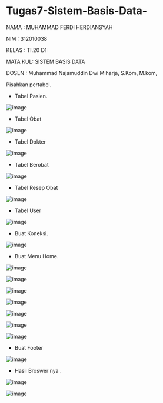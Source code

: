 # Tugas7-Sistem-Basis-Data-

NAMA    : MUHAMMAD FERDI HERDIANSYAH

NIM     : 312010038

KELAS   : TI.20 D1 

MATA KUL: SISTEM BASIS DATA 

DOSEN   : Muhammad Najamuddin Dwi Miharja, S.Kom, M.kom,

Pisahkan pertabel. 

- Tabel Pasien.

![image](https://user-images.githubusercontent.com/101733752/174446081-a27d9424-f6e6-4c45-a3a8-4ba7d6b339c0.png)

- Tabel Obat

![image](https://user-images.githubusercontent.com/101733752/174446149-bccf64d6-b65e-428c-a86b-1c885e8ce99c.png)

- Tabel Dokter 

![image](https://user-images.githubusercontent.com/101733752/174446198-5fbb292a-d7ae-4282-891f-0cd36f8a6d8f.png)

- Tabel Berobat

![image](https://user-images.githubusercontent.com/101733752/174446241-66950773-c262-423d-bba3-361bde280278.png)

- Tabel Resep Obat


![image](https://user-images.githubusercontent.com/101733752/174446269-448510b8-95bc-493b-96a9-5a3666174166.png)

- Tabel User 

![image](https://user-images.githubusercontent.com/101733752/174446294-f84f3602-7d51-43b6-8f25-2a68b5d60c5b.png)

- Buat Koneksi.

![image](https://user-images.githubusercontent.com/101733752/174446729-e8ab7a6e-da12-409a-82e3-1e665965218c.png)

- Buat Menu Home.

![image](https://user-images.githubusercontent.com/101733752/174446587-579f1f64-4d24-4036-b4c5-109383f57415.png)

![image](https://user-images.githubusercontent.com/101733752/174446598-6188085c-341c-4f18-8f05-f02e3d1571ef.png)

![image](https://user-images.githubusercontent.com/101733752/174446615-b6707478-d413-46a8-a44d-f4397fa558b6.png)

![image](https://user-images.githubusercontent.com/101733752/174446625-501edcf8-e454-44e9-8e84-62d5afec93ad.png)

![image](https://user-images.githubusercontent.com/101733752/174446640-fefa7bde-7ba9-4356-9714-2949144c3c94.png)

![image](https://user-images.githubusercontent.com/101733752/174446653-d326b498-42ab-48a1-9da5-c0e0c409cb88.png)

![image](https://user-images.githubusercontent.com/101733752/174446663-b9f6c4d6-b21d-4fb6-9ba0-dcce55ecc43c.png)


- Buat Footer 

![image](https://user-images.githubusercontent.com/101733752/174446692-bec0af82-ad66-43ed-9625-71b4f677951e.png)

- Hasil Broswer nya .

![image](https://user-images.githubusercontent.com/101733752/174446757-78267e50-d2d2-4b14-87f9-6ab55cefddd6.png)

![image](https://user-images.githubusercontent.com/101733752/174446816-c344eb8f-76e8-4675-bb40-50eb81c45fd9.png)


